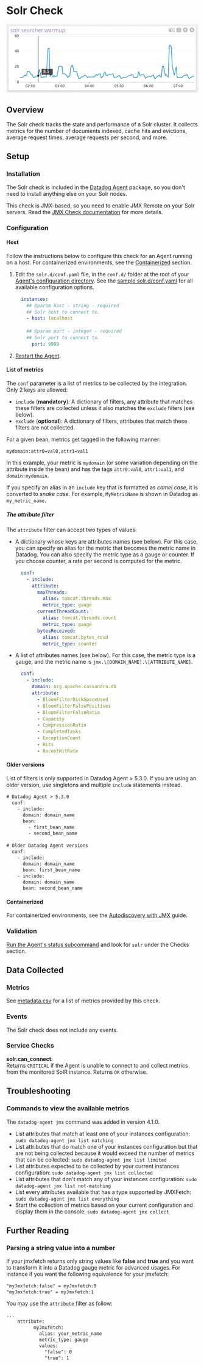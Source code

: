 # Solr Check

![Solr Graph][1]

## Overview

The Solr check tracks the state and performance of a Solr cluster. It collects metrics for the number of documents indexed, cache hits and evictions, average request times, average requests per second, and more.

## Setup
### Installation

The Solr check is included in the [Datadog Agent][3] package, so you don't need to install anything else on your Solr nodes.

This check is JMX-based, so you need to enable JMX Remote on your Solr servers. Read the [JMX Check documentation][4] for more details.

### Configuration
#### Host

Follow the instructions below to configure this check for an Agent running on a host. For containerized environments, see the [Containerized](#containerized) section.

1. Edit the `solr.d/conf.yaml` file, in the `conf.d/` folder at the root of your [Agent's configuration directory][5]. See the [sample solr.d/conf.yaml][6] for all available configuration options.

    ```yaml
      instances:
        ## @param host - string - required
        ## Solr host to connect to.
        - host: localhost

        ## @param port - integer - required
        ## Solr port to connect to.
          port: 9999
    ```

2. [Restart the Agent][7].

#### List of metrics

The `conf` parameter is a list of metrics to be collected by the integration. Only 2 keys are allowed:

* `include` (**mandatory**): A dictionary of filters, any attribute that matches these filters are collected unless it also matches the `exclude` filters (see below).
* `exclude` (**optional**): A dictionary of filters, attributes that match these filters are not collected.

For a given bean, metrics get tagged in the following manner:

```
mydomain:attr0=val0,attr1=val1
```

In this example, your metric is `mydomain` (or some variation depending on the attribute inside the bean) and has the tags `attr0:val0`, `attr1:val1`, and `domain:mydomain`.

If you specify an alias in an `include` key that is formatted as *camel case*, it is converted to *snake case*. For example, `MyMetricName` is shown in Datadog as `my_metric_name`.

##### The attribute filter

The `attribute` filter can accept two types of values:

* A dictionary whose keys are attributes names (see below). For this case, you can specify an alias for the metric that becomes the metric name in Datadog. You can also specify the metric type as a gauge or counter. If you choose counter, a rate per second is computed for the metric.
    ```yaml
      conf:
        - include:
          attribute:
            maxThreads:
              alias: tomcat.threads.max
              metric_type: gauge
            currentThreadCount:
              alias: tomcat.threads.count
              metric_type: gauge
            bytesReceived:
              alias: tomcat.bytes_rcvd
              metric_type: counter
    ```

* A list of attributes names (see below). For this case, the metric type is a gauge, and the metric name is `jmx.\[DOMAIN_NAME].\[ATTRIBUTE_NAME]`.
    ```yaml
      conf:
        - include:
          domain: org.apache.cassandra.db
          attribute:
            - BloomFilterDiskSpaceUsed
            - BloomFilterFalsePositives
            - BloomFilterFalseRatio
            - Capacity
            - CompressionRatio
            - CompletedTasks
            - ExceptionCount
            - Hits
            - RecentHitRate
    ```

#### Older versions

List of filters is only supported in Datadog Agent > 5.3.0. If you are using an older version, use singletons and multiple `include` statements instead.

    # Datadog Agent > 5.3.0
      conf:
        - include:
          domain: domain_name
          bean:
            - first_bean_name
            - second_bean_name

    # Older Datadog Agent versions
      conf:
        - include:
          domain: domain_name
          bean: first_bean_name
        - include:
          domain: domain_name
          bean: second_bean_name

#### Containerized

For containerized environments, see the [Autodiscovery with JMX][2] guide.

### Validation

[Run the Agent's status subcommand][8] and look for `solr` under the Checks section.

## Data Collected
### Metrics

See [metadata.csv][9] for a list of metrics provided by this check.

### Events
The Solr check does not include any events.

### Service Checks

**solr.can_connect**:<br>
Returns `CRITICAL` if the Agent is unable to connect to and collect metrics from the monitored SolR instance. Returns `OK` otherwise.

## Troubleshooting
### Commands to view the available metrics

The `datadog-agent jmx` command was added in version 4.1.0.

  * List attributes that match at least one of your instances configuration:
`sudo datadog-agent jmx list matching`
  * List attributes that do match one of your instances configuration but that are not being collected because it would exceed the number of metrics that can be collected:
`sudo datadog-agent jmx list limited`
  * List attributes expected to be collected by your current instances configuration:
`sudo datadog-agent jmx list collected`
  * List attributes that don't match any of your instances configuration:
`sudo datadog-agent jmx list not-matching`
  * List every attributes available that has a type supported by JMXFetch:
`sudo datadog-agent jmx list everything`
  * Start the collection of metrics based on your current configuration and display them in the console:
`sudo datadog-agent jmx collect`

## Further Reading
### Parsing a string value into a number
If your jmxfetch returns only string values like **false** and **true** and you want to transform it into a Datadog gauge metric for advanced usages. For instance if you want the following equivalence for your jmxfetch:

```
"myJmxfetch:false" = myJmxfetch:0
"myJmxfetch:true" = myJmxfetch:1
```

You may use the `attribute` filter as follow:

```
...
    attribute:
          myJmxfetch:
            alias: your_metric_name
            metric_type: gauge
            values:
              "false": 0
              "true": 1
```


[1]: https://raw.githubusercontent.com/DataDog/integrations-core/master/solr/images/solrgraph.png
[2]: https://docs.datadoghq.com/agent/guide/autodiscovery-with-jmx/?tab=containerizedagent
[3]: https://app.datadoghq.com/account/settings#agent
[4]: https://docs.datadoghq.com/integrations/java
[5]: https://docs.datadoghq.com/agent/guide/agent-configuration-files/#agent-configuration-directory
[6]: https://github.com/DataDog/integrations-core/blob/master/solr/datadog_checks/solr/data/conf.yaml.example
[7]: https://docs.datadoghq.com/agent/guide/agent-commands/#start-stop-and-restart-the-agent
[8]: https://docs.datadoghq.com/agent/guide/agent-commands/#agent-status-and-information
[9]: https://github.com/DataDog/integrations-core/blob/master/solr/metadata.csv
